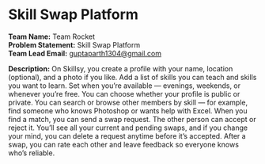 # Skill Swap Platform

**Team Name:** Team Rocket  
**Problem Statement:** Skill Swap Platform  
**Team Lead Email:** guptaparth1304@gmail.com 

**Description:** On Skillsy, you create a profile with your name, location (optional), and a photo if you like. Add a list of skills you can teach and skills you want to learn. 
Set when you’re available — evenings, weekends, or whenever you’re free. You can choose whether your profile is public or private.
You can search or browse other members by skill — for example, find someone who knows Photoshop or wants help with Excel.
When you find a match, you can send a swap request. The other person can accept or reject it. You’ll see all your current and pending swaps, and if you change your mind, you can delete a request anytime before it’s accepted.
After a swap, you can rate each other and leave feedback so everyone knows who’s reliable.
